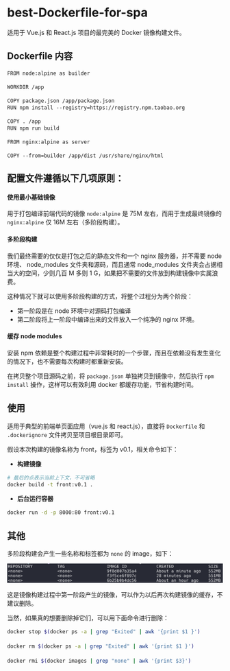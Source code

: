# best-Dockerfile-for-spa

适用于 Vue.js 和 React.js 项目的最完美的 Docker 镜像构建文件。

## Dockerfile 内容

```docker
FROM node:alpine as builder

WORKDIR /app

COPY package.json /app/package.json
RUN npm install --registry=https://registry.npm.taobao.org

COPY . /app
RUN npm run build

FROM nginx:alpine as server

COPY --from=builder /app/dist /usr/share/nginx/html
```

## 配置文件遵循以下几项原则：

#### 使用最小基础镜像

用于打包编译前端代码的镜像 `node:alpine` 是 75M 左右，而用于生成最终镜像的 `nginx:alpine` 仅 16M 左右（多阶段构建）。

#### 多阶段构建

我们最终需要的仅仅是打包之后的静态文件和一个 nginx 服务器，并不需要 node 环境、 node_modules 文件夹和源码，而且通常 node_modules 文件夹会占据相当大的空间，少则几百 M 多则 1 G，如果把不需要的文件放到构建镜像中实属浪费。

这种情况下就可以使用多阶段构建的方式，将整个过程分为两个阶段：
+ 第一阶段是在 node 环境中对源码打包编译
+ 第二阶段将上一阶段中编译出来的文件放入一个纯净的 nginx 环境。

#### 缓存 node modules

安装 npm 依赖是整个构建过程中非常耗时的一个步骤，而且在依赖没有发生变化的情况下，也不需要每次构建时都重新安装。

在拷贝整个项目源码之前，将 `package.json` 单独拷贝到镜像中，然后执行 `npm install` 操作，这样可以有效利用 docker 都缓存功能，节省构建时间。

## 使用

适用于典型的前端单页面应用（vue.js 和 react.js），直接将 `Dockerfile` 和 `.dockerignore` 文件拷贝至项目根目录即可。

假设本次构建的镜像名称为 front，标签为 v0.1，相关命令如下：

+ **构建镜像**

```bash
# 最后的点表示当前上下文，不可省略
docker build -t front:v0.1 .
```

+ **后台运行容器**

```bash
docker run -d -p 8000:80 front:v0.1
```

## 其他

多阶段构建会产生一些名称和标签都为 `none` 的 image，如下：

![none](./assets/docker-none.png)

这是镜像构建过程中第一阶段产生的镜像，可以作为以后再次构建镜像的缓存，不建议删除。

当然，如果真的想要删除掉它们，可以用下面命令进行删除：

```bash
docker stop $(docker ps -a | grep "Exited" | awk '{print $1 }')

docker rm $(docker ps -a | grep "Exited" | awk '{print $1 }')

docker rmi $(docker images | grep "none" | awk '{print $3}')
```


